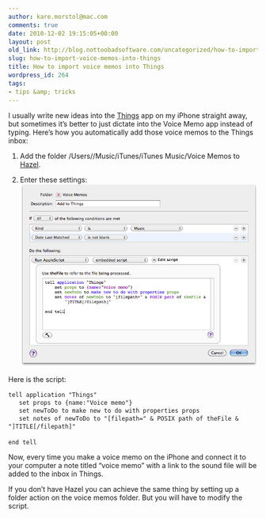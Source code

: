 ```yaml
---
author: kare.morstol@mac.com
comments: true
date: 2010-12-02 19:15:05+00:00
layout: post
old_link: http://blog.nottoobadsoftware.com/uncategorized/how-to-import-voice-memos-into-things/
slug: how-to-import-voice-memos-into-things
title: How to import voice memos into Things
wordpress_id: 264
tags:
- tips &amp; tricks
---
```


I usually write new ideas into the [Things](http://culturedcode.com/things/) app on my iPhone straight away, but sometimes it’s better to just dictate into the Voice Memo app instead of typing. Here’s how you automatically add those voice memos to the Things inbox:

    
  1. Add the folder /Users/<your username>/Music/iTunes/iTunes Music/Voice Memos to [Hazel](http://www.noodlesoft.com/hazel.php).

    
  2. Enter these settings:
[![](/media/old/system-preferences.png)](/media/old/system-preferences.png)

Here is the script:

    
    
    tell application "Things"
       set props to {name:"Voice memo"}
       set newToDo to make new to do with properties props
       set notes of newToDo to "[filepath=" & POSIX path of theFile & "]TITLE[/filepath]"
    
    end tell
    

Now, every time you make a voice memo on the iPhone and connect it to your computer a note titled “voice memo” with a link to the sound file will be added to the inbox in Things.

If you don’t have Hazel you can achieve the same thing by setting up a folder action on the voice memos folder. But you will have to modify the script.
